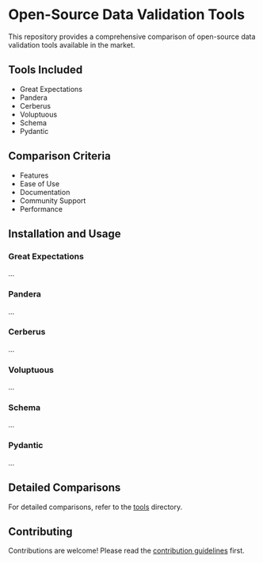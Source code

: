 # Open-Source Data Validation Tools

This repository provides a comprehensive comparison of open-source data validation tools available in the market. 

## Tools Included
- Great Expectations
- Pandera
- Cerberus
- Voluptuous
- Schema
- Pydantic

## Comparison Criteria
- Features
- Ease of Use
- Documentation
- Community Support
- Performance

## Installation and Usage

### Great Expectations
...

### Pandera
...

### Cerberus
...

### Voluptuous
...

### Schema
...

### Pydantic
...

## Detailed Comparisons
For detailed comparisons, refer to the [tools](tools) directory.

## Contributing
Contributions are welcome! Please read the [contribution guidelines](CONTRIBUTING.md) first.

